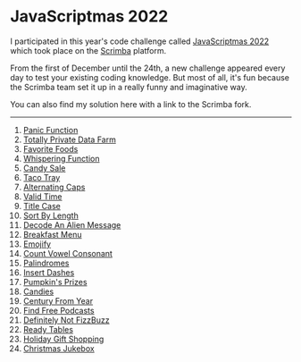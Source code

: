 # JavaScriptmas 2022

I participated in this year's code challenge called [JavaScriptmas 2022](https://scrimba.com/learn/javascriptmas) which took place on the [Scrimba](https://scrimba.com/) platform.

From the first of December until the 24th, a new challenge appeared every day to test your existing coding knowledge. But most of all, it's fun because the Scrimba team set it up in a really funny and imaginative way.

You can also find my solution here with a link to the Scrimba fork. 

---

1) [Panic Function](https://scrimba.com/scrim/coffe4a45864a2ee3a8f21175)
2) [Totally Private Data Farm](https://scrimba.com/scrim/coaf1485abadda28b02c89da7)
3) [Favorite Foods](https://scrimba.com/scrim/co5174e84a3e9d54a3d089169)
4) [Whispering Function](https://scrimba.com/scrim/cocd44ee4a9b08e7b1e58aced)
5) [Candy Sale](https://scrimba.com/scrim/coc8d470aa29fa7ad5d3346df)
6) [Taco Tray](https://scrimba.com/scrim/co130485a923284ba0987cd40)
7) [Alternating Caps](https://scrimba.com/scrim/cofbd459392a478da6b14c299)
8) [Valid Time](https://scrimba.com/scrim/co74a4d3a9c81c34d55aad08e)
9) [Title Case](https://scrimba.com/scrim/co571483fa84654881a53b50e)
10) [Sort By Length](https://scrimba.com/scrim/coa504559bfbf9aba95dfaca6)
11) [Decode An Alien Message](https://scrimba.com/scrim/co6fd4eb4807ddc5022c6971e)
12) [Breakfast Menu](https://scrimba.com/scrim/cob694a0ab422d6619d9f1ec7)
13) [Emojify](https://scrimba.com/scrim/co1f24d87aec27810ae094ab3)
14) [Count Vowel Consonant](https://scrimba.com/scrim/co6424f43a5ac039569e3585c)
15) [Palindromes](https://scrimba.com/scrim/co3ef4d6d83948486cd47eb28)
16) [Insert Dashes](https://scrimba.com/scrim/co3e84370bb674aa60149206e)
17) [Pumpkin's Prizes](https://scrimba.com/scrim/co84c4e0586b256ea82b4f350)
18) [Candies](https://scrimba.com/scrim/co03d4fa18cb6410c5144886c)
19) [Century From Year](https://scrimba.com/scrim/co015415c914d1312a087afa5)
20) [Find Free Podcasts](https://scrimba.com/scrim/co23e49f69dc41f07960f5df6)
21) [Definitely Not FizzBuzz](https://scrimba.com/scrim/coac04697842404844663360a)
22) [Ready Tables](https://scrimba.com/scrim/cod28441ba896899d3f0492d1)
23) [Holiday Gift Shopping](https://scrimba.com/scrim/cob5049b8894f1740c2579727)
24) [Christmas Jukebox](https://scrimba.com/scrim/co52c43c788925d20c5d3d163)

